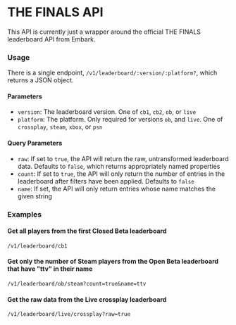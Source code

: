 # THE FINALS API

This API is currently just a wrapper around the official THE FINALS leaderboard API from Embark.

### Usage

There is a single endpoint, `/v1/leaderboard/:version/:platform?`, which returns a JSON object.

#### Parameters

- `version`: The leaderboard version. One of `cb1`, `cb2`, `ob`, or `live`
- `platform`: The platform. Only required for versions `ob`, and `live`. One of `crossplay`, `steam`, `xbox`, or `psn`

#### Query Parameters

- `raw`: If set to `true`, the API will return the raw, untransformed leaderboard data. Defaults to `false`, which returns appropriately named properties
- `count`: If set to `true`, the API will only return the number of entries in the leaderboard after filters have been applied. Defaults to `false`
- `name`: If set, the API will only return entries whose name matches the given string

### Examples

#### Get all players from the first Closed Beta leaderboard

`/v1/leaderboard/cb1`

#### Get only the number of Steam players from the Open Beta leaderboard that have "ttv" in their name

`/v1/leaderboard/ob/steam?count=true&name=ttv`

#### Get the raw data from the Live crossplay leaderboard

`/v1/leaderboard/live/crossplay?raw=true`
